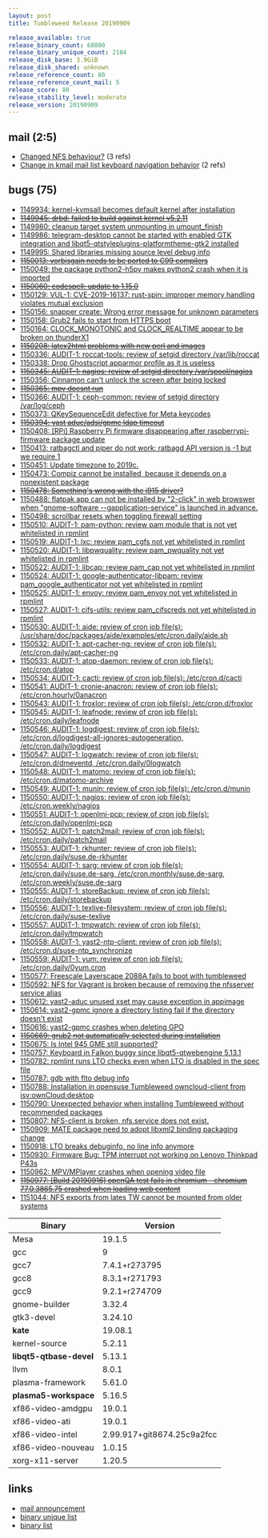 ```yaml
---
layout: post
title: Tumbleweed Release 20190909

release_available: true
release_binary_count: 60800
release_binary_unique_count: 2184
release_disk_base: 3.9GiB
release_disk_shared: unknown
release_reference_count: 80
release_reference_count_mail: 5
release_score: 80
release_stability_level: moderate
release_version: 20190909
---
```


## mail (2:5)

- [Changed NFS behaviour?](https://lists.opensuse.org/opensuse-factory/2019-09/msg00132.html) (3 refs)
- [Change in kmail mail list keyboard navigation behavior](https://lists.opensuse.org/opensuse-factory/2019-09/msg00137.html) (2 refs)

## bugs (75)

<!--more-->

- [1149934: kernel-kvmsall becomes default kernel after installation](https://bugzilla.opensuse.org/show_bug.cgi?id=1149934)
- ~~[1149945: drbd: failed to build against kernel v5.2.11](https://bugzilla.opensuse.org/show_bug.cgi?id=1149945)~~
- [1149980: cleanup target system unmounting in umount_finish](https://bugzilla.opensuse.org/show_bug.cgi?id=1149980)
- [1149986: telegram-desktop cannot be started with enabled GTK integration and libqt5-qtstyleplugins-platformtheme-gtk2 installed](https://bugzilla.opensuse.org/show_bug.cgi?id=1149986)
- [1149995: Shared libraries missing source level debug info](https://bugzilla.opensuse.org/show_bug.cgi?id=1149995)
- ~~[1150013: vorbisgain needs to be ported to C99 compilers](https://bugzilla.opensuse.org/show_bug.cgi?id=1150013)~~
- [1150049: the package python2-h5py makes python2 crash when it is imported](https://bugzilla.opensuse.org/show_bug.cgi?id=1150049)
- ~~[1150060: codespell: update to 1.15.0](https://bugzilla.opensuse.org/show_bug.cgi?id=1150060)~~
- [1150129: VUL-1: CVE-2019-16137: rust-spin: improper memory handling violates mutual exclusion](https://bugzilla.opensuse.org/show_bug.cgi?id=1150129)
- [1150156: snapper create: Wrong error message for unknown parameters](https://bugzilla.opensuse.org/show_bug.cgi?id=1150156)
- [1150158: Grub2 fails to start from HTTPS boot](https://bugzilla.opensuse.org/show_bug.cgi?id=1150158)
- [1150164: CLOCK_MONOTONIC and CLOCK_REALTIME appear to be broken on thunderX1](https://bugzilla.opensuse.org/show_bug.cgi?id=1150164)
- ~~[1150208: latex2html problems with new perl and images](https://bugzilla.opensuse.org/show_bug.cgi?id=1150208)~~
- [1150336: AUDIT-1: roccat-tools: review of setgid directory /var/lib/roccat](https://bugzilla.opensuse.org/show_bug.cgi?id=1150336)
- [1150338: Drop  Ghostscript apparmor profile as it is useless](https://bugzilla.opensuse.org/show_bug.cgi?id=1150338)
- ~~[1150345: AUDIT-1: nagios: review of setgid directory /var/spool/nagios](https://bugzilla.opensuse.org/show_bug.cgi?id=1150345)~~
- [1150356: Cinnamon can't unlock the screen after being locked](https://bugzilla.opensuse.org/show_bug.cgi?id=1150356)
- ~~[1150365: mpv doesnt run](https://bugzilla.opensuse.org/show_bug.cgi?id=1150365)~~
- [1150366: AUDIT-1: ceph-common: review of setgid directory /var/log/ceph](https://bugzilla.opensuse.org/show_bug.cgi?id=1150366)
- [1150373: QKeySequenceEdit defective for Meta keycodes](https://bugzilla.opensuse.org/show_bug.cgi?id=1150373)
- ~~[1150394: yast aduc/adsi/gpmc ldap timeout](https://bugzilla.opensuse.org/show_bug.cgi?id=1150394)~~
- [1150408: \[RPi\] Raspberry Pi firmware disappearing after raspberrypi-firmware package update](https://bugzilla.opensuse.org/show_bug.cgi?id=1150408)
- [1150413: ratbagctl and piper do not work: ratbagd API version is -1 but we require 1](https://bugzilla.opensuse.org/show_bug.cgi?id=1150413)
- [1150451: Update timezone to 2019c.](https://bugzilla.opensuse.org/show_bug.cgi?id=1150451)
- [1150473: Compiz cannot be installed, because it depends on a nonexistent package](https://bugzilla.opensuse.org/show_bug.cgi?id=1150473)
- ~~[1150478: Something's wrong with the i915 driver?](https://bugzilla.opensuse.org/show_bug.cgi?id=1150478)~~
- [1150488: flatpak  app can not be installed by "2-click" in web browswer when "gnome-software --gapplication-service" is launched in advance.](https://bugzilla.opensuse.org/show_bug.cgi?id=1150488)
- [1150498: scrollbar resets when toggling firewall setting](https://bugzilla.opensuse.org/show_bug.cgi?id=1150498)
- [1150510: AUDIT-1: pam-python: review pam module that is not yet whitelisted in rpmlint](https://bugzilla.opensuse.org/show_bug.cgi?id=1150510)
- [1150519: AUDIT-1: lxc: review pam_cgfs not yet whitelisted in rpmlint](https://bugzilla.opensuse.org/show_bug.cgi?id=1150519)
- [1150520: AUDIT-1: libpwquality: review pam_pwquality not yet whitelisted in rpmlint](https://bugzilla.opensuse.org/show_bug.cgi?id=1150520)
- [1150522: AUDIT-1: libcap: review pam_cap not yet whitelisted in rpmlint](https://bugzilla.opensuse.org/show_bug.cgi?id=1150522)
- [1150524: AUDIT-1: google-authenticator-libpam: review pam_google_authenticator not yet whitelisted in rpmlint](https://bugzilla.opensuse.org/show_bug.cgi?id=1150524)
- [1150525: AUDIT-1: envoy: review pam_envoy not yet whitelisted in rpmlint](https://bugzilla.opensuse.org/show_bug.cgi?id=1150525)
- [1150527: AUDIT-1: cifs-utils: review pam_cifscreds not yet whitelisted in rpmlint](https://bugzilla.opensuse.org/show_bug.cgi?id=1150527)
- [1150530: AUDIT-1: aide: review of cron job file(s): /usr/share/doc/packages/aide/examples/etc/cron.daily/aide.sh](https://bugzilla.opensuse.org/show_bug.cgi?id=1150530)
- [1150532: AUDIT-1: apt-cacher-ng: review of cron job file(s): /etc/cron.daily/apt-cacher-ng](https://bugzilla.opensuse.org/show_bug.cgi?id=1150532)
- [1150533: AUDIT-1: atop-daemon: review of cron job file(s): /etc/cron.d/atop](https://bugzilla.opensuse.org/show_bug.cgi?id=1150533)
- [1150534: AUDIT-1: cacti: review of cron job file(s): /etc/cron.d/cacti](https://bugzilla.opensuse.org/show_bug.cgi?id=1150534)
- [1150541: AUDIT-1: cronie-anacron: review of cron job file(s): /etc/cron.hourly/0anacron](https://bugzilla.opensuse.org/show_bug.cgi?id=1150541)
- [1150543: AUDIT-1: froxlor: review of cron job file(s): /etc/cron.d/froxlor](https://bugzilla.opensuse.org/show_bug.cgi?id=1150543)
- [1150545: AUDIT-1: leafnode: review of cron job file(s): /etc/cron.daily/leafnode](https://bugzilla.opensuse.org/show_bug.cgi?id=1150545)
- [1150546: AUDIT-1: logdigest: review of cron job file(s): /etc/cron.d/logdigest-all-ignores-autogeneration, /etc/cron.daily/logdigest](https://bugzilla.opensuse.org/show_bug.cgi?id=1150546)
- [1150547: AUDIT-1: logwatch: review of cron job file(s): /etc/cron.d/dmeventd, /etc/cron.daily/0logwatch](https://bugzilla.opensuse.org/show_bug.cgi?id=1150547)
- [1150548: AUDIT-1: matomo: review of cron job file(s): /etc/cron.d/matomo-archive](https://bugzilla.opensuse.org/show_bug.cgi?id=1150548)
- [1150549: AUDIT-1: munin: review of cron job file(s): /etc/cron.d/munin](https://bugzilla.opensuse.org/show_bug.cgi?id=1150549)
- [1150550: AUDIT-1: nagios: review of cron job file(s): /etc/cron.weekly/nagios](https://bugzilla.opensuse.org/show_bug.cgi?id=1150550)
- [1150551: AUDIT-1: openlmi-pcp: review of cron job file(s): /etc/cron.daily/openlmi-pcp](https://bugzilla.opensuse.org/show_bug.cgi?id=1150551)
- [1150552: AUDIT-1: patch2mail: review of cron job file(s): /etc/cron.daily/patch2mail](https://bugzilla.opensuse.org/show_bug.cgi?id=1150552)
- [1150553: AUDIT-1: rkhunter: review of cron job file(s): /etc/cron.daily/suse.de-rkhunter](https://bugzilla.opensuse.org/show_bug.cgi?id=1150553)
- [1150554: AUDIT-1: sarg: review of cron job file(s): /etc/cron.daily/suse.de-sarg, /etc/cron.monthly/suse.de-sarg, /etc/cron.weekly/suse.de-sarg](https://bugzilla.opensuse.org/show_bug.cgi?id=1150554)
- [1150555: AUDIT-1: storeBackup: review of cron job file(s): /etc/cron.daily/storebackup](https://bugzilla.opensuse.org/show_bug.cgi?id=1150555)
- [1150556: AUDIT-1: texlive-filesystem: review of cron job file(s): /etc/cron.daily/suse-texlive](https://bugzilla.opensuse.org/show_bug.cgi?id=1150556)
- [1150557: AUDIT-1: tmpwatch: review of cron job file(s): /etc/cron.daily/tmpwatch](https://bugzilla.opensuse.org/show_bug.cgi?id=1150557)
- [1150558: AUDIT-1: yast2-ntp-client: review of cron job file(s): /etc/cron.d/suse-ntp_synchronize](https://bugzilla.opensuse.org/show_bug.cgi?id=1150558)
- [1150559: AUDIT-1: yum: review of cron job file(s): /etc/cron.daily/0yum.cron](https://bugzilla.opensuse.org/show_bug.cgi?id=1150559)
- [1150577: Freescale Layerscape 2088A fails to boot with tumbleweed](https://bugzilla.opensuse.org/show_bug.cgi?id=1150577)
- [1150592: NFS for Vagrant is broken because of removing the nfsserver service alias](https://bugzilla.opensuse.org/show_bug.cgi?id=1150592)
- [1150612: yast2-aduc unused xset may cause exception in appimage](https://bugzilla.opensuse.org/show_bug.cgi?id=1150612)
- [1150614: yast2-gpmc ignore a directory listing fail if the directory doesn't exist](https://bugzilla.opensuse.org/show_bug.cgi?id=1150614)
- [1150616: yast2-gpmc crashes when deleting GPO](https://bugzilla.opensuse.org/show_bug.cgi?id=1150616)
- ~~[1150669: grub2 not automatically selected during installation](https://bugzilla.opensuse.org/show_bug.cgi?id=1150669)~~
- [1150675: Is Intel 945 GME still supported?](https://bugzilla.opensuse.org/show_bug.cgi?id=1150675)
- [1150757: Keyboard in Falkon buggy since libqt5-qtwebengine 5.13.1](https://bugzilla.opensuse.org/show_bug.cgi?id=1150757)
- [1150782: rpmlint runs LTO checks even when LTO is disabled in the spec file](https://bugzilla.opensuse.org/show_bug.cgi?id=1150782)
- [1150787: gdb with flto debug info](https://bugzilla.opensuse.org/show_bug.cgi?id=1150787)
- [1150788: Installation in opensuse Tumbleweed owncloud-client from isv:ownCloud:desktop](https://bugzilla.opensuse.org/show_bug.cgi?id=1150788)
- [1150790: Unexpected behavior when installing Tumbleweed without recommended packages](https://bugzilla.opensuse.org/show_bug.cgi?id=1150790)
- [1150807: NFS-client is broken, nfs.service does not exist.](https://bugzilla.opensuse.org/show_bug.cgi?id=1150807)
- [1150909: MATE package need to adopt libxml2 binding packaging change](https://bugzilla.opensuse.org/show_bug.cgi?id=1150909)
- [1150918: LTO breaks debuginfo, no line info anymore](https://bugzilla.opensuse.org/show_bug.cgi?id=1150918)
- [1150930: Firmware Bug: TPM interrupt not working on Lenovo Thinkpad P43s](https://bugzilla.opensuse.org/show_bug.cgi?id=1150930)
- [1150962: MPV/MPlayer crashes when opening video file](https://bugzilla.opensuse.org/show_bug.cgi?id=1150962)
- ~~[1150977: \[Build 20190916\] openQA test fails in chromium - chromium 77.0.3865.75 crashed when loading web content](https://bugzilla.opensuse.org/show_bug.cgi?id=1150977)~~
- [1151044: NFS exports from lates TW cannot be mounted from older systems](https://bugzilla.opensuse.org/show_bug.cgi?id=1151044)

Binary | Version
--- | ---
Mesa | 19.1.5
gcc | 9
gcc7 | 7.4.1+r273795
gcc8 | 8.3.1+r271793
gcc9 | 9.2.1+r274709
gnome-builder | 3.32.4
gtk3-devel | 3.24.10
**kate** | 19.08.1
kernel-source | 5.2.11
**libqt5-qtbase-devel** | 5.13.1
llvm | 8.0.1
plasma-framework | 5.61.0
**plasma5-workspace** | 5.16.5
xf86-video-amdgpu | 19.0.1
xf86-video-ati | 19.0.1
xf86-video-intel | 2.99.917+git8674.25c9a2fcc
xf86-video-nouveau | 1.0.15
xorg-x11-server | 1.20.5

## links

- [mail announcement](https://lists.opensuse.org/opensuse-factory/2019-09/msg00126.html)
- [binary unique list](http://download.opensuse.org/history/20190909/rpm.unique.list)
- [binary list](http://download.opensuse.org/history/20190909/rpm.list)
